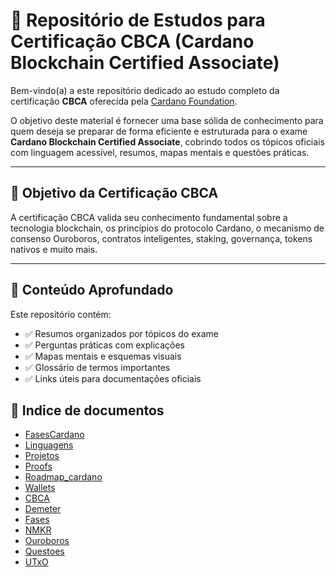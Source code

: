 # 📘 Repositório de Estudos para Certificação CBCA (Cardano Blockchain Certified Associate)

Bem-vindo(a) a este repositório dedicado ao estudo completo da certificação **CBCA** oferecida pela [Cardano Foundation](https://cardanofoundation.org).

O objetivo deste material é fornecer uma base sólida de conhecimento para quem deseja se preparar de forma eficiente e estruturada para o exame **Cardano Blockchain Certified Associate**, cobrindo todos os tópicos oficiais com linguagem acessível, resumos, mapas mentais e questões práticas.

---

## 🎯 Objetivo da Certificação CBCA

A certificação CBCA valida seu conhecimento fundamental sobre a tecnologia blockchain, os princípios do protocolo Cardano, o mecanismo de consenso Ouroboros, contratos inteligentes, staking, governança, tokens nativos e muito mais.

---

## 🧠 Conteúdo Aprofundado

Este repositório contém:

- ✅ Resumos organizados por tópicos do exame
- ✅ Perguntas práticas com explicações
- ✅ Mapas mentais e esquemas visuais
- ✅ Glossário de termos importantes
- ✅ Links úteis para documentações oficiais

## 🧠 Indice de documentos
- [FasesCardano](documentos/FasesCardano.md)
- [Linguagens](documentos/Linguagens.md)  
- [Projetos](documentos/Projetos.md)
- [Proofs](documentos/Proofs.md)
- [Roadmap_cardano](documentos/Roadmap_cardano.md)
- [Wallets](documentos/Wallet.md)
- [CBCA](documentos/CBCA.md)     
- [Demeter](documentos/Demeter.md)  
- [Fases](documentos/Fases.md)
- [NMKR](documentos/NMKR.md)
- [Ouroboros](documentos/Ouroboros.md)
- [Questoes](documentos/Questoes.md)  
- [UTxO](documentos/UTxO.md)


